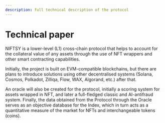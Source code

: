 ```yaml
---
description: full technical description of the protocol
---
```


# Technical paper

NIFTSY is a lower-level (L1) cross-chain protocol that helps to account for the collateral value of any assets through the use of NFT wrappers and other smart contracting capabilities.

Initially, the project is built on EVM-compatible blockchains, but there are plans to introduce solutions using other decentralised systems (Solana, Cosmos, Polkadot, Zilliqa, Flow, WAX, Algorand, etc.) after that.

An oracle will also be created for the protocol, initially a scoring system for assets wrapped in NFT, and later a full-fledged classic and AI-antifraud system. Finally, the data obtained from the Protocol through the Oracle serves as an objective database for the Index, which in turn acts as a quantitative measure of the market for NFTs and interchangeable tokens (coins).



